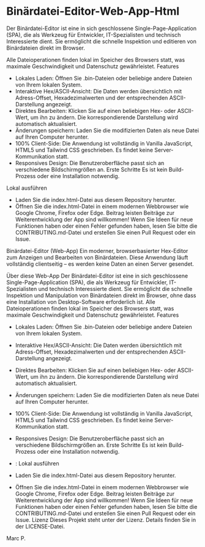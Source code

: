 # Binärdatei-Editor-Web-App-Html

Der Binärdatei-Editor ist eine in sich geschlossene Single-Page-Application (SPA), die als Werkzeug für Entwickler, IT-Spezialisten und technisch Interessierte dient. Sie ermöglicht die schnelle Inspektion und editieren von Binärdateien direkt im Browser. 

Alle Dateioperationen finden lokal im Speicher des Browsers statt, was maximale Geschwindigkeit und Datenschutz gewährleistet.
Features
 * Lokales Laden: Öffnen Sie .bin-Dateien oder beliebige andere Dateien von Ihrem lokalen System.
 * Interaktive Hex/ASCII-Ansicht: Die Daten werden übersichtlich mit Adress-Offset, Hexadezimalwerten und der entsprechenden ASCII-Darstellung angezeigt.
 * Direktes Bearbeiten: Klicken Sie auf einen beliebigen Hex- oder ASCII-Wert, um ihn zu ändern. Die korrespondierende Darstellung wird automatisch aktualisiert.
 * Änderungen speichern: Laden Sie die modifizierten Daten als neue Datei auf Ihren Computer herunter.
 * 100% Client-Side: Die Anwendung ist vollständig in Vanilla JavaScript, HTML5 und Tailwind CSS geschrieben. Es findet keine Server-Kommunikation statt.
 * Responsives Design: Die Benutzeroberfläche passt sich an verschiedene Bildschirmgrößen an.
Erste Schritte
Es ist kein Build-Prozess oder eine Installation notwendig.

Lokal ausführen
 * Laden Sie die index.html-Datei aus diesem Repository herunter.
 * Öffnen Sie die index.html-Datei in einem modernen Webbrowser wie Google Chrome, Firefox oder Edge.
Beitrag leisten
Beiträge zur Weiterentwicklung der App sind willkommen! Wenn Sie Ideen für neue Funktionen haben oder einen Fehler gefunden haben, lesen Sie bitte die CONTRIBUTING.md-Datei und erstellen Sie einen Pull Request oder ein Issue.


Binärdatei-Editor (Web-App)
Ein moderner, browserbasierter Hex-Editor zum Anzeigen und Bearbeiten von Binärdateien. Diese Anwendung läuft vollständig clientseitig – es werden keine Daten an einen Server gesendet.




Über diese Web-App
Der Binärdatei-Editor ist eine in sich geschlossene Single-Page-Application (SPA), die als Werkzeug für Entwickler, IT-Spezialisten und technisch Interessierte dient. Sie ermöglicht die schnelle Inspektion und Manipulation von Binärdateien direkt im Browser, ohne dass eine Installation von Desktop-Software erforderlich ist.
Alle Dateioperationen finden lokal im Speicher des Browsers statt, was maximale Geschwindigkeit und Datenschutz gewährleistet.
Features
 * Lokales Laden: Öffnen Sie .bin-Dateien oder beliebige andere Dateien von Ihrem lokalen System.
 * Interaktive Hex/ASCII-Ansicht: Die Daten werden übersichtlich mit Adress-Offset, Hexadezimalwerten und der entsprechenden ASCII-Darstellung angezeigt.
 * Direktes Bearbeiten: Klicken Sie auf einen beliebigen Hex- oder ASCII-Wert, um ihn zu ändern. Die korrespondierende Darstellung wird automatisch aktualisiert.
 * Änderungen speichern: Laden Sie die modifizierten Daten als neue Datei auf Ihren Computer herunter.
 * 100% Client-Side: Die Anwendung ist vollständig in Vanilla JavaScript, HTML5 und Tailwind CSS geschrieben. Es findet keine Server-Kommunikation statt.
 * Responsives Design: Die Benutzeroberfläche passt sich an verschiedene Bildschirmgrößen an.
Erste Schritte
Es ist kein Build-Prozess oder eine Installation notwendig.
  
 * : Lokal ausführen
 * Laden Sie die index.html-Datei aus diesem Repository herunter.
 * Öffnen Sie die index.html-Datei in einem modernen Webbrowser wie Google Chrome, Firefox oder Edge.
Beitrag leisten
Beiträge zur Weiterentwicklung der App sind willkommen! Wenn Sie Ideen für neue Funktionen haben oder einen Fehler gefunden haben, lesen Sie bitte die CONTRIBUTING.md-Datei und erstellen Sie einen Pull Request oder ein Issue.
Lizenz
Dieses Projekt steht unter der Lizenz. Details finden Sie in der LICENSE-Datei.

Marc P.



